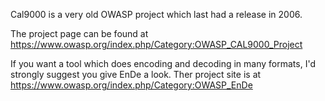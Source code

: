 Cal9000 is a very old OWASP project which last had a release in 2006.

The project page can be found at https://www.owasp.org/index.php/Category:OWASP_CAL9000_Project

If you want a tool which does encoding and decoding in many formats, I'd strongly suggest you give EnDe a look.  Ther project site is at https://www.owasp.org/index.php/Category:OWASP_EnDe
